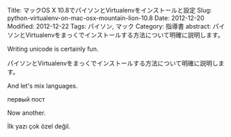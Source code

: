 Title: マックOS X 10.8でパイソンとVirtualenvをインストールと設定
Slug: python-virtualenv-on-mac-osx-mountain-lion-10.8
Date: 2012-12-20
Modified: 2012-12-22
Tags: パイソン, マック
Category: 指導書
abstract: パイソンとVirtualenvをまっくでインストールする方法について明確に説明します。

Writing unicode is certainly fun.

パイソンとVirtualenvをまっくでインストールする方法について明確に説明します。

And let's mix languages.

первый пост

Now another.

İlk yazı çok özel değil.
